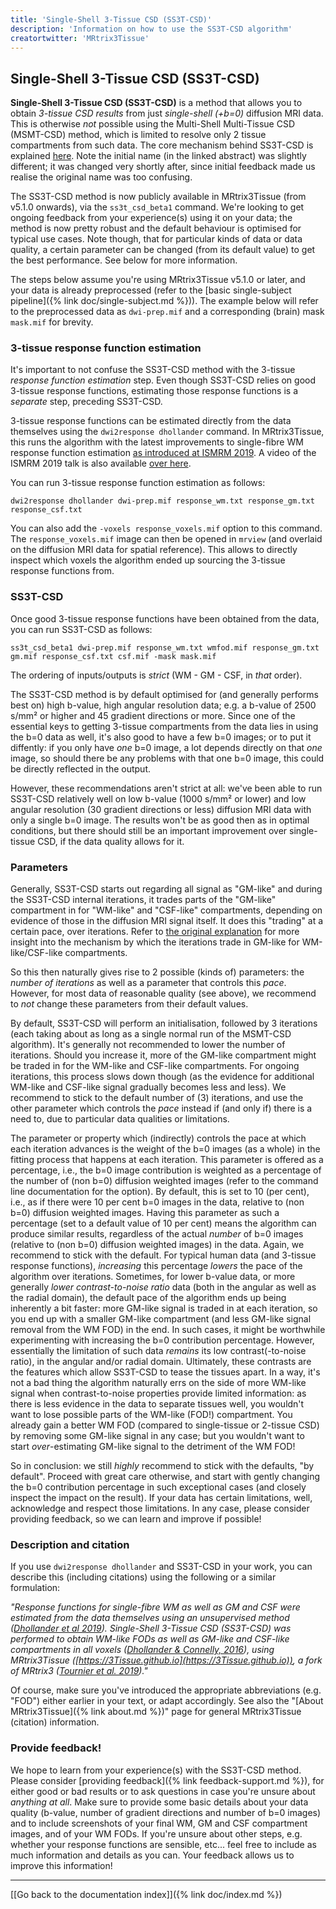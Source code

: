 ```yaml
---
title: 'Single-Shell 3-Tissue CSD (SS3T-CSD)'
description: 'Information on how to use the SS3T-CSD algorithm'
creatortwitter: 'MRtrix3Tissue'
---
```


## Single-Shell 3-Tissue CSD (SS3T-CSD)

**Single-Shell 3-Tissue CSD (SS3T-CSD)** is a method that allows you to obtain *3-tissue CSD results* from just *single-shell (+b=0)* diffusion MRI data. This is otherwise *not* possible using the Multi-Shell Multi-Tissue CSD (MSMT-CSD) method, which is limited to resolve only 2 tissue compartments from such data. The core mechanism behind SS3T-CSD is explained [here](https://www.researchgate.net/publication/301766619_A_novel_iterative_approach_to_reap_the_benefits_of_multi-tissue_CSD_from_just_single-shell_b0_diffusion_MRI_data). Note the initial name (in the linked abstract) was slightly different; it was changed very shortly after, since initial feedback made us realise the original name was too confusing.

The SS3T-CSD method is now publicly available in MRtrix3Tissue (from v5.1.0 onwards), via the `ss3t_csd_beta1` command. We're looking to get ongoing feedback from your experience(s) using it on your data; the method is now pretty robust and the default behaviour is optimised for typical use cases. Note though, that for particular kinds of data or data quality, a certain parameter can be changed (from its default value) to get the best performance. See below for more information.

The steps below assume you're using MRtrix3Tissue v5.1.0 or later, and your data is already preprocessed (refer to the [basic single-subject pipeline]({% link doc/single-subject.md %})). The example below will refer to the preprocessed data as `dwi-prep.mif` and a corresponding (brain) mask `mask.mif` for brevity.

### 3-tissue response function estimation

It's important to not confuse the SS3T-CSD method with the 3-tissue *response function estimation* step. Even though SS3T-CSD relies on good 3-tissue response functions, estimating those response functions is a *separate* step, preceding SS3T-CSD.

3-tissue response functions can be estimated directly from the data themselves using the `dwi2response dhollander` command. In MRtrix3Tissue, this runs the algorithm with the latest improvements to single-fibre WM response function estimation [as introduced at ISMRM 2019](https://www.researchgate.net/publication/331165168_Improved_white_matter_response_function_estimation_for_3-tissue_constrained_spherical_deconvolution). A video of the ISMRM 2019 talk is also available [over here](https://youtu.be/7yPSFgLt8CA).

You can run 3-tissue response function estimation as follows:

```
dwi2response dhollander dwi-prep.mif response_wm.txt response_gm.txt response_csf.txt
```

You can also add the `-voxels response_voxels.mif` option to this command. The `response_voxels.mif` image can then be opened in `mrview` (and overlaid on the diffusion MRI data for spatial reference). This allows to directly inspect which voxels the algorithm ended up sourcing the 3-tissue response functions from.


### SS3T-CSD

Once good 3-tissue response functions have been obtained from the data, you can run SS3T-CSD as follows:

```
ss3t_csd_beta1 dwi-prep.mif response_wm.txt wmfod.mif response_gm.txt gm.mif response_csf.txt csf.mif -mask mask.mif
```

The ordering of inputs/outputs is *strict* (WM - GM - CSF, in *that* order).

The SS3T-CSD method is by default optimised for (and generally performs best on) high b-value, high angular resolution data; e.g. a b-value of 2500 s/mm&sup2; or higher and 45 gradient directions or more. Since one of the essential keys to getting 3-tissue compartments from the data lies in using the b=0 data as well, it's also good to have a few b=0 images; or to put it diffently: if you only have *one* b=0 image, a lot depends directly on that *one* image, so should there be any problems with that one b=0 image, this could be directly reflected in the output.

However, these recommendations aren't strict at all: we've been able to run SS3T-CSD relatively well on low b-value (1000 s/mm&sup2; or lower) and low angular resolution (30 gradient directions or less) diffusion MRI data with only a single b=0 image. The results won't be as good then as in optimal conditions, but there should still be an important improvement over single-tissue CSD, if the data quality allows for it.

### Parameters

Generally, SS3T-CSD starts out regarding all signal as "GM-like" and during the SS3T-CSD internal iterations, it trades parts of the "GM-like" compartment in for "WM-like" and "CSF-like" compartments, depending on evidence of those in the diffusion MRI signal itself. It does this "trading" at a certain pace, over iterations. Refer to [the original explanation](https://www.researchgate.net/publication/301766619_A_novel_iterative_approach_to_reap_the_benefits_of_multi-tissue_CSD_from_just_single-shell_b0_diffusion_MRI_data) for more insight into the mechanism by which the iterations trade in GM-like for WM-like/CSF-like compartments.

So this then naturally gives rise to 2 possible (kinds of) parameters: the *number of iterations* as well as a parameter that controls this *pace*. However, for most data of reasonable quality (see above), we recommend to *not* change these parameters from their default values.

By default, SS3T-CSD will perform an initialisation, followed by 3 iterations (each taking about as long as a single normal run of the MSMT-CSD algorithm). It's generally not recommended to lower the number of iterations. Should you increase it, more of the GM-like compartment might be traded in for the WM-like and CSF-like compartments. For ongoing iterations, this process slows down though (as the evidence for additional WM-like and CSF-like signal gradually becomes less and less). We recommend to stick to the default number of (3) iterations, and use the other parameter which controls the *pace* instead if (and only if) there is a need to, due to particular data qualities or limitations.

The parameter or property which (indirectly) controls the pace at which each iteration advances is the weight of the b=0 images (as a whole) in the fitting process that happens at each iteration. This parameter is offered as a percentage, i.e., the b=0 image contribution is weighted as a percentage of the number of (non b=0) diffusion weighted images (refer to the command line documentation for the option). By default, this is set to 10 (per cent), i.e., as if there were 10 per cent b=0 images in the data, relative to (non b=0) diffusion weighted images. Having this parameter as such a percentage (set to a default value of 10 per cent) means the algorithm can produce similar results, regardless of the actual *number* of b=0 images (relative to (non b=0) diffusion weighted images) in the data. Again, we recommend to stick with the default. For typical human data (and 3-tissue response functions), *increasing* this percentage *lowers* the pace of the algorithm over iterations. Sometimes, for lower b-value data, or more generally *lower contrast-to-noise ratio* data (both in the angular as well as the radial domain), the default pace of the algorithm ends up being inherently a bit faster: more GM-like signal is traded in at each iteration, so you end up with a smaller GM-like compartment (and less GM-like signal removal from the WM FOD) in the end. In such cases, it might be worthwhile experimenting with increasing the b=0 contribution percentage. However, essentially the limitation of such data *remains* its low contrast(-to-noise ratio), in the angular and/or radial domain. Ultimately, these contrasts are the features which allow SS3T-CSD to tease the tissues apart. In a way, it's not a bad thing the algorithm naturally errs on the side of more WM-like signal when contrast-to-noise properties provide limited information: as there is less evidence in the data to separate tissues well, you wouldn't want to lose possible parts of the WM-like (FOD!) compartment. You already gain a better WM FOD (compared to single-tissue or 2-tissue CSD) by removing some GM-like signal in any case; but you wouldn't want to start *over*-estimating GM-like signal to the detriment of the WM FOD!

So in conclusion: we still *highly* recommend to stick with the defaults, "by default". Proceed with great care otherwise, and start with gently changing the b=0 contribution percentage in such exceptional cases (and closely inspect the impact on the result). If your data has certain limitations, well, acknowledge and respect those limitations. In any case, please consider providing feedback, so we can learn and improve if possible!

### Description and citation

If you use `dwi2response dhollander` and SS3T-CSD in your work, you can describe this (including citations) using the following or a similar formulation:

*"Response functions for single-fibre WM as well as GM and CSF were estimated from the data themselves using an unsupervised method ([Dhollander et al 2019](https://www.researchgate.net/publication/331165168_Improved_white_matter_response_function_estimation_for_3-tissue_constrained_spherical_deconvolution)). Single-Shell 3-Tissue CSD (SS3T-CSD) was performed to obtain WM-like FODs as well as GM-like and CSF-like compartments in all voxels ([Dhollander & Connelly, 2016](https://www.researchgate.net/publication/301766619_A_novel_iterative_approach_to_reap_the_benefits_of_multi-tissue_CSD_from_just_single-shell_b0_diffusion_MRI_data)), using MRtrix3Tissue ([https://3Tissue.github.io](https://3Tissue.github.io)), a fork of MRtrix3 ([Tournier et al. 2019](https://www.sciencedirect.com/science/article/abs/pii/S1053811919307281))."*

Of course, make sure you've introduced the appropriate abbreviations (e.g. "FOD") either earlier in your text, or adapt accordingly. See also the "[About MRtrix3Tissue]({% link about.md %})" page for general MRtrix3Tissue (citation) information.

### Provide feedback!

We hope to learn from your experience(s) with the SS3T-CSD method. Please consider [providing feedback]({% link feedback-support.md %}), for either good or bad results or to ask questions in case you're unsure about *anything at all*. Make sure to provide some basic details about your data quality (b-value, number of gradient directions and number of b=0 images) and to include screenshots of your final WM, GM and CSF compartment images, and of your WM FODs. If you're unsure about other steps, e.g. whether your response functions are sensible, etc... feel free to include as much information and details as you can. Your feedback allows us to improve this information!

* * *

[[Go back to the documentation index]]({% link doc/index.md %})
